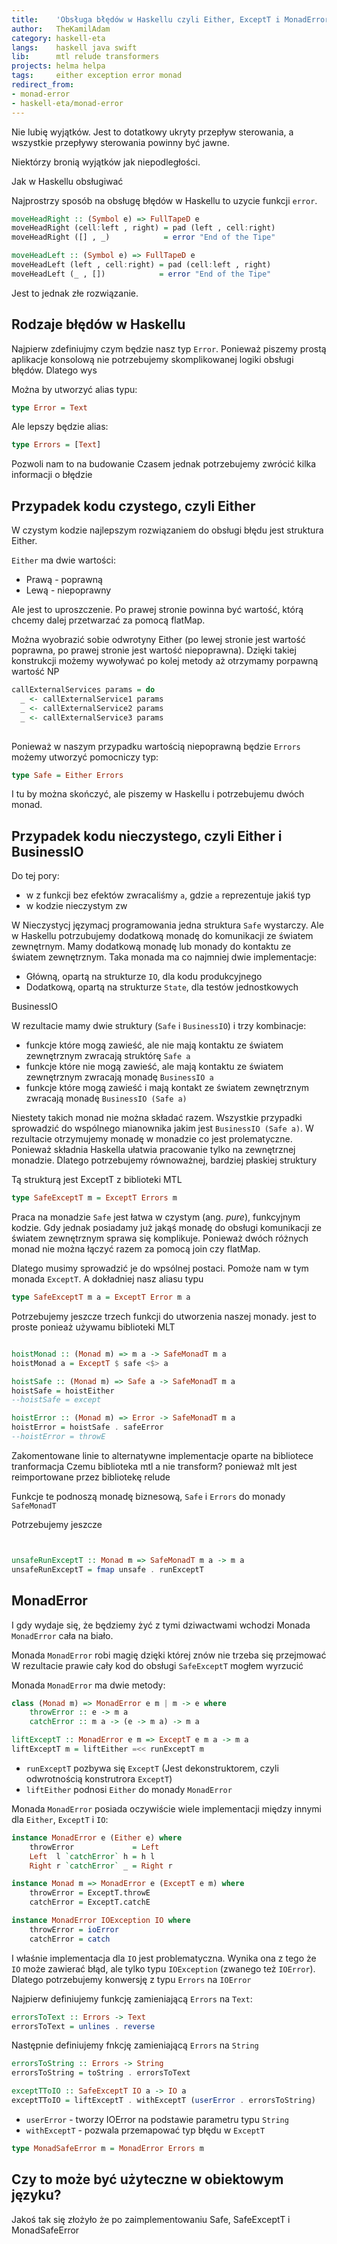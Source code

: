 ```yaml
---
title:    'Obsługa błędów w Haskellu czyli Either, ExceptT i MonadError'
author:   TheKamilAdam
category: haskell-eta
langs:    haskell java swift
lib:      mtl relude transformers
projects: helma helpa
tags:     either exception error monad
redirect_from:
- monad-error
- haskell-eta/monad-error
---
```


Nie lubię wyjątków.
Jest to dotatkowy ukryty przepływ sterowania, a wszystkie przepływy sterowania powinny być jawne.




Niektórzy bronią wyjątków jak niepodległości.


Jak w Haskellu obsługiwać


Najprostrzy sposób na obsługę błędów w Haskellu to uzycie funkcji `error`.

```haskell
moveHeadRight :: (Symbol e) => FullTapeD e
moveHeadRight (cell:left , right) = pad (left , cell:right)
moveHeadRight ([] , _)            = error "End of the Tipe"

moveHeadLeft :: (Symbol e) => FullTapeD e
moveHeadLeft (left , cell:right) = pad (cell:left , right)
moveHeadLeft (_ , [])            = error "End of the Tipe"
```

Jest to jednak złe rozwiązanie.

## Rodzaje błędów w Haskellu


Najpierw zdefiniujmy czym będzie nasz typ `Error`.
Ponieważ piszemy prostą aplikacje konsolową nie potrzebujemy skomplikowanej logiki obsługi błędów.
Dlatego wys

Można by utworzyć alias typu:
```haskell
type Error = Text
```
Ale lepszy będzie alias:
```haskell
type Errors = [Text]
```
Pozwoli nam to na budowanie 
Czasem jednak potrzebujemy zwrócić kilka informacji o błędzie


## Przypadek kodu czystego, czyli Either

W czystym kodzie najlepszym rozwiązaniem do obsługi błędu jest struktura Either.

`Either` ma dwie wartości:
* Prawą  - poprawną
* Lewą - niepoprawny


Ale jest to uproszczenie.
Po prawej stronie powinna być wartość, którą chcemy dalej przetwarzać za pomocą flatMap.

Można wyobrazić sobie odwrotyny Either (po lewej stronie jest wartość poprawna, po prawej stronie jest wartość niepoprawna).
Dzięki takiej konstrukcji możemy wywoływać po kolej metody aż otrzymamy porpawną wartość
NP
```haskell
callExternalServices params = do
  _ <- callExternalService1 params
  _ <- callExternalService2 params
  _ <- callExternalService3 params
  
```

Ponieważ w naszym przypadku wartością niepoprawną będzie `Errors` możemy utworzyć pomocniczy typ:
```haskell
type Safe = Either Errors
```

I tu by można skończyć, ale piszemy w Haskellu i potrzebujemu dwóch monad.

## Przypadek kodu nieczystego, czyli Either i BusinessIO

Do tej pory:
* w z funkcji bez efektów zwracaliśmy `a`, gdzie `a` reprezentuje jakiś typ
* w kodzie nieczystym zw




W Nieczystycj języmacj programowania jedna struktura `Safe` wystarczy.
Ale w Haskellu potrzubujemy dodatkową monadę do komunikacji ze światem zewnętrnym.
Mamy dodatkową monadę lub monady do kontaktu ze światem zewnętrznym.
Taka monada ma co najmniej dwie implementacje:
* Główną, opartą na strukturze `IO`, dla kodu produkcyjnego
* Dodatkową, opartą na strukturze `State`, dla testów jednostkowych

BusinessIO

W rezultacie mamy dwie struktury (`Safe` i `BusinessIO`) i trzy kombinacje:
* funkcje które mogą zawieść, ale nie mają kontaktu ze światem zewnętrznym zwracają struktórę `Safe a`
* funkcje które nie mogą zawieść, ale mają kontaktu ze światem zewnętrznym zwracają monadę `BusinessIO a`
* funkcje które mogą zawieść i mają kontakt ze światem zewnętrznym zwracają monadę `BusinessIO (Safe a)`

Niestety takich monad nie można składać razem.
Wszystkie przypadki sprowadzić do wspólnego mianownika jakim jest `BusinessIO (Safe a)`.
W rezultacie otrzymujemy monadę w monadzie co jest prolematyczne.
Ponieważ składnia Haskella ułatwia pracowanie tylko na zewnętrznej monadzie.
Dlatego potrzebujemy równoważnej, bardziej płaskiej struktury

Tą strukturą jest ExceptT z biblioteki MTL 

```haskell
type SafeExceptT m = ExceptT Errors m
```

Praca na monadzie `Safe` jest łatwa w czystym (ang. *pure*), funkcyjnym kodzie.
Gdy jednak posiadamy już jakąś monadę do obsługi komunikacji ze światem zewnętrznym sprawa się komplikuje.
Ponieważ dwóch różnych monad nie można łączyć razem za pomocą join czy flatMap.

Dlatego musimy sprowadzić je do wpsólnej postaci.
Pomoże nam w tym monada `ExceptT`.
A dokładniej nasz aliasu typu

```haskell
type SafeExceptT m a = ExceptT Error m a
```

Potrzebujemy jeszcze trzech funkcji do utworzenia naszej monady.
jest to proste ponieaż używamu biblioteki MLT
```haskell

hoistMonad :: (Monad m) => m a -> SafeMonadT m a
hoistMonad a = ExceptT $ safe <$> a

hoistSafe :: (Monad m) => Safe a -> SafeMonadT m a
hoistSafe = hoistEither
--hoistSafe = except

hoistError :: (Monad m) => Error -> SafeMonadT m a
hoistError = hoistSafe . safeError
--hoistError = throwE
```
Zakomentowane linie to alternatywne implementacje oparte na bibliotece tranformacja
Czemu biblioteka mtl a nie transform?
ponieważ mlt jest reimportowane przez bibliotekę relude


Funkcje te podnoszą monadę biznesową, `Safe` i `Errors` do monady `SafeMonadT`

Potrzebujemy jeszcze 
```haskell


unsafeRunExceptT :: Monad m => SafeMonadT m a -> m a
unsafeRunExceptT = fmap unsafe . runExceptT
```

## MonadError
I gdy wydaje się,
że będziemy żyć z tymi dziwactwami wchodzi Monada `MonadError` cała na biało.

Monada `MonadError` robi magię dzięki której znów nie trzeba się przejmować
W rezultacie prawie cały kod do obsługi `SafeExceptT` mogłem wyrzucić

Monada `MonadError` ma dwie metody:
```haskell
class (Monad m) => MonadError e m | m -> e where
    throwError :: e -> m a
    catchError :: m a -> (e -> m a) -> m a
```

```haskell
liftExceptT :: MonadError e m => ExceptT e m a -> m a
liftExceptT m = liftEither =<< runExceptT m
```
* `runExceptT` pozbywa się `ExceptT` (Jest dekonstruktorem, czyli odwrotnością konstrutrora `ExceptT`)
* `liftEither` podnosi `Either` do monady `MonadError`


Monada `MonadError` posiada oczywiście wiele implementacji między innymi dla `Either`, `ExceptT` i `IO`:
```haskell
instance MonadError e (Either e) where
    throwError             = Left
    Left  l `catchError` h = h l
    Right r `catchError` _ = Right r

instance Monad m => MonadError e (ExceptT e m) where
    throwError = ExceptT.throwE
    catchError = ExceptT.catchE

instance MonadError IOException IO where
    throwError = ioError
    catchError = catch
```

I właśnie implementacja dla `IO` jest problematyczna.
Wynika ona z tego że `IO` może zawierać błąd, ale tylko typu `IOException` (zwanego też `IOError`).
Dlatego potrzebujemy konwersję z typu `Errors` na `IOError`

Najpierw definiujemy funkcję zamieniającą `Errors` na `Text`:
```haskell
errorsToText :: Errors -> Text
errorsToText = unlines . reverse
```

Następnie definiujemy fnkcję zamieniającą `Errors` na `String`
```haskell
errorsToString :: Errors -> String
errorsToString = toString . errorsToText
```

```haskell
exceptTToIO :: SafeExceptT IO a -> IO a
exceptTToIO = liftExceptT . withExceptT (userError . errorsToString)
```
* `userError` - tworzy IOError na podstawie parametru typu `String`
* `withExceptT` - pozwala przemapować typ błędu w `ExceptT`

```haskell
type MonadSafeError m = MonadError Errors m
```

## Czy to może być użyteczne w obiektowym języku?

Jakoś tak się złożyło że po zaimplementowaniu Safe, SafeExceptT i MonadSafeError

[HelMA]:        https://github.com/helvm/helma/tree/v0.6.9.0
